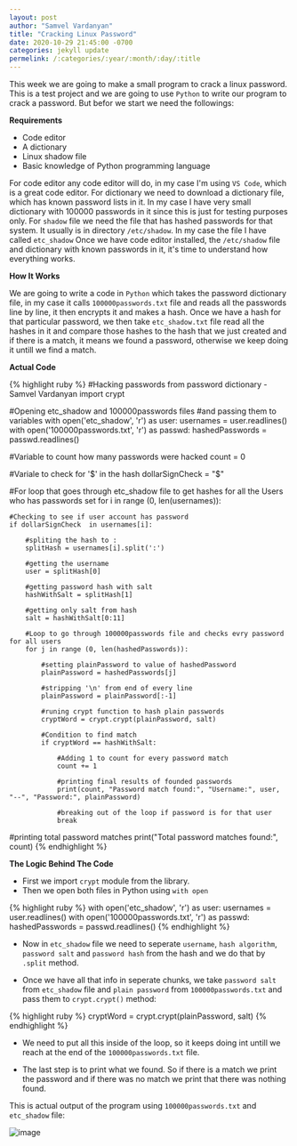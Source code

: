 ```yaml
---
layout: post
author: "Samvel Vardanyan"
title: "Cracking Linux Password"
date: 2020-10-29 21:45:00 -0700
categories: jekyll update
permelink: /:categories/:year/:month/:day/:title
---
```


This week we are going to make a small program to crack a linux password. This is a test project and we are going to use `Python` to write our program to crack a password. But befor we start we need the followings:

**Requirements**

- Code editor
- A dictionary
- Linux shadow file
- Basic knowledge of Python programming language

For code editor any code editor will do, in my case I'm using `VS Code`, which is a great code editor.
For dictionary we need to download a dictionary file, which has known password lists in it. In my case I have very small dictionary with 100000 passwords in it since this is just for testing purposes only. For `shadow` file we need the file that has hashed passwords for that system. It usually is in directory `/etc/shadow`. In my case the file I have called `etc_shadow` Once we have code editor installed, the `/etc/shadow` file and dictionary with known passwords in it, it's time to understand how everything works.

**How It Works**

We are going to write a code in `Python` which takes the password dictionary file, in my case it calls `100000passwords.txt` file and reads all the passwords line by line, it then encrypts it and makes a hash. Once we have a hash for that particular password, we then take `etc_shadow.txt` file read all the hashes in it and compare those hashes to the hash that we just created and if there is a match, it means we found a password, otherwise we keep doing it untill we find a match.

**Actual Code**

{% highlight ruby %}
#Hacking passwords from password dictionary - Samvel Vardanyan
import crypt

#Opening etc_shadow and 100000passwords files
#and passing them to variables
with open('etc_shadow', 'r') as user:
usernames = user.readlines()
with open('100000passwords.txt', 'r') as passwd:
hashedPasswords = passwd.readlines()

#Variable to count how many passwords were hacked
count = 0

#Variale to check for '$' in the hash
dollarSignCheck = "$"

#For loop that goes through etc_shadow file to get hashes for all the Users who has passwords set
for i in range (0, len(usernames)):

    #Checking to see if user account has password
    if dollarSignCheck  in usernames[i]:

        #spliting the hash to :
        splitHash = usernames[i].split(':')

        #getting the username
        user = splitHash[0]

        #getting password hash with salt
        hashWithSalt = splitHash[1]

        #getting only salt from hash
        salt = hashWithSalt[0:11]

        #Loop to go through 100000passwords file and checks evry password for all users
        for j in range (0, len(hashedPasswords)):

            #setting plainPassword to value of hashedPassword
            plainPassword = hashedPasswords[j]

            #stripping '\n' from end of every line
            plainPassword = plainPassword[:-1]

            #runing crypt function to hash plain passwords
            cryptWord = crypt.crypt(plainPassword, salt)

            #Condition to find match
            if cryptWord == hashWithSalt:

                #Adding 1 to count for every password match
                count += 1

                #printing final results of founded passwords
                print(count, "Password match found:", "Username:", user, "--", "Password:", plainPassword)

                #breaking out of the loop if password is for that user
                break

#printing total password matches
print("Total password matches found:", count)
{% endhighlight %}

**The Logic Behind The Code**

- First we import `crypt` module from the library.
- Then we open both files in Python using `with open`

{% highlight ruby %}
with open('etc_shadow', 'r') as user:
usernames = user.readlines()
with open('100000passwords.txt', 'r') as passwd:
hashedPasswords = passwd.readlines()
{% endhighlight %}

- Now in `etc_shadow` file we need to seperate `username`, `hash algorithm`, `password salt` and `password hash` from the hash and we do that by `.split` method.

- Once we have all that info in seperate chunks, we take `password salt` from `etc_shadow` file and `plain password` from `100000passwords.txt` and pass them to `crypt.crypt()` method:

{% highlight ruby %}
cryptWord = crypt.crypt(plainPassword, salt)
{% endhighlight %}

- We need to put all this inside of the loop, so it keeps doing int untill we reach at the end of the `100000passwords.txt` file.

- The last step is to print what we found. So if there is a match we print the password and if there was no match we print that there was nothing found.

This is actual output of the program using `100000passwords.txt` and `etc_shadow` file:

![image](/blog/assets/images/python-output.png)